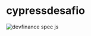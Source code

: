 # cypressdesafio
![devfinance spec js](https://user-images.githubusercontent.com/7688797/140421807-6f6a74a0-e6c5-4427-a630-62db202774fb.gif)
